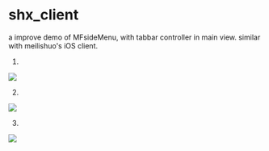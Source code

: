 shx_client
==========

a improve demo of MFsideMenu, with tabbar controller in main view.
similar with meilishuo's iOS client.

1.

[![](http://github.com/oday0311/shx_client/blob/master/IMG_0745.png)](http://github.com/oday0311/shx_client/blob/master/IMG_0745.png)

2. 

[![](http://github.com/oday0311/shx_client/blob/master/IMG_0746.png)](http://github.com/oday0311/shx_client/blob/master/IMG_0746.png)

3. 

[![](http://github.com/oday0311/shx_client/blob/master/IMG_0745.png)](http://github.com/oday0311/shx_client/blob/master/IMG_0746.png)